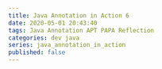 ```yaml
---
title: Java Annotation in Action 6
date: 2020-05-01 20:43:40
tags: Java Annotation APT PAPA Reflection
categories: dev java
series: java_annotation_in_action
published: false
---
```

